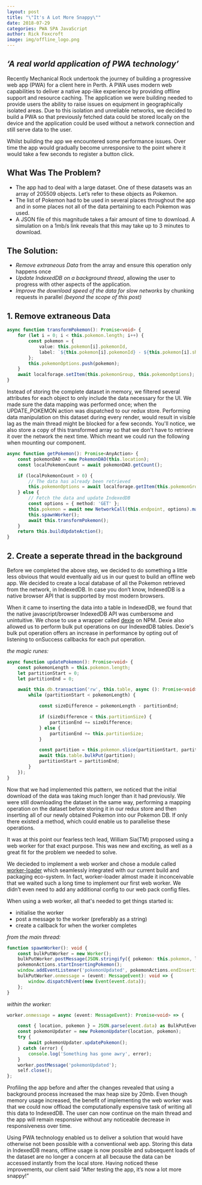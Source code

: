 ```yaml
---
layout: post
title: "\"It's A Lot More Snappy\""
date: 2018-07-29
categories: PWA SPA JavaScript
author: Rick Foxcroft
image: img/offline_logo.png
---
```


## _‘A real world application of PWA technology’_

Recently Mechanical Rock undertook the journey of building a progressive web app (PWA) for a client here in Perth. A PWA uses modern web capabilities to deliver a native app-like experience by providing offline support and resource caching. The application we were building needed to provide users the ability to raise issues on equipment in geographically isolated areas. Due to this isolation and unreliable networks, we decided to build a PWA so that previously fetched data could be stored locally on the device and the application could be used without a network connection and still serve data to the user.

Whilst building the app we encountered some performance issues. Over time the app would gradually become unresponsive to the point where it would take a few seconds to register a button click.

## What Was The Problem?

* The app had to deal with a large dataset. One of these datasets was an array of 205509 objects. Let’s refer to these objects as Pokemon.
* The list of Pokemon had to be used in several places throughout the app and in some places not all of the data pertaining to each Pokemon was used.
* A JSON file of this magnitude takes a fair amount of time to download. A simulation on a 1mb/s link reveals that this may take up to 3 minutes to download.

## The Solution:

* _Remove extraneous Data_ from the array and ensure this operation only happens once
* _Update IndexedDB on a background thread_, allowing the user to progress with other aspects of the application.
* _Improve the download speed of the data for slow networks_ by chunking requests in parallel _(beyond the scope of this post)_

## 1. Remove extraneous Data

```typescript
async function transformPokemon(): Promise<void> {
    for (let i = 0; i < this.pokemon.length; i++) {
        const pokemon = {
            value: this.pokemon[i].pokemonId,
            label: `${this.pokemon[i].pokemonId} - ${this.pokemon[i].shortDescription}`
        };
        this.pokemonOptions.push(pokemon);
    }
    await localforage.setItem(this.pokemonGroup, this.pokemonOptions);
}
```

Instead of storing the complete dataset in memory, we filtered several attributes for each object to only include the data necessary for the UI. We made sure the data mapping was performed once; when the UPDATE_POKEMON action was dispatched to our redux store. Performing data manipulation on this dataset during every render, would result in visible lag as the main thread might be blocked for a few seconds. You'll notice, we also store a copy of this transformed array so that we don't have to retrieve it over the network the next time. Which meant we could run the following when mounting our component.

```typescript
async function getPokemon(): Promise<AnyAction> {
    const pokemonDAO = new PokemonDAO(this.location);
    const localPokemonCount = await pokemonDAO.getCount();

    if (localPokemonCount > 0) {
        // The data has already been retrieved
        this.pokemonOptions = await localforage.getItem(this.pokemonGroup) as SelectOption[];
    } else {
        // Fetch the data and update IndexedDB
        const options = { method: 'GET' };
        this.pokemon = await new NetworkCall(this.endpoint, options).makeRequest() as Pokemon[];
        this.spawnWorker();
        await this.transformPokemon();
    }
    return this.buildUpdateAction();
}
```

## 2. Create a seperate thread in the background

Before we completed the above step, we decided to do something a little less obvious that would eventually aid us in our quest to build an offline web app. We decided to create a local database of all the Pokemon retrieved from the network, in IndexedDB. In case you don’t know, IndexedDB is a native browser API that is supported by most modern browsers.

When it came to inserting the data into a table in IndexedDB, we found that the native javascript/browser IndexedDB API was cumbersome and unintuitive. We chose to use a wrapper called [dexie](https://www.npmjs.com/package/dexie) on NPM. Dexie also allowed us to perform bulk put operations on our IndexedDB tables. Dexie's bulk put operation offers an increase in performance by opting out of listening to onSuccess callbacks for each put operation.

_the magic runes:_

```typescript
async function updatePokemon(): Promise<void> {
    const pokemonLength = this.pokemon.length;
    let partitionStart = 0;
    let partitionEnd = 0;

    await this.db.transaction('rw', this.table, async (): Promise<void> => {
        while (partitionStart < pokemonLength) {

            const sizeDifference = pokemonLength - partitionEnd;

            if (sizeDifference < this.partitionSize) {
                partitionEnd += sizeDifference;
            } else {
                partitionEnd += this.partitionSize;
            }

            const partition = this.pokemon.slice(partitionStart, partitionEnd);
            await this.table.bulkPut(partition);
            partitionStart = partitionEnd;
        }
    });
}
```

Now that we had implemented this pattern, we noticed that the initial download of the data was taking much longer than it had previously. We were still downloading the dataset in the same way, performing a mapping operation on the dataset before storing it in our redux store and then inserting all of our newly obtained Pokemon into our Pokemon DB. If only there existed a method, which could enable us to parallelise these operations.

It was at this point our fearless tech lead, William Sia(TM) proposed using a web worker for that exact purpose. This was new and exciting, as well as a great fit for the problem we needed to solve.

We decieded to implement a web worker and chose a module called [worker-loader](https://www.npmjs.com/package/worker-loader) which seamlessly integrated with our current build and packaging eco-system. In fact, worker-loader almost made it inconceivable that we waited such a long time to implement our first web worker. We didn’t even need to add any additional config to our web pack config files.

When using a web worker, all that's needed to get things started is:

* initialise the worker
* post a message to the worker (preferably as a string)
* create a callback for when the worker completes

_from the main thread:_

```typescript
function spawnWorker(): void {
    const bulkPutWorker = new Worker();
    bulkPutWorker.postMessage(JSON.stringify({ pokemon: this.pokemon, location: this.location }));
    pokemonActions.startInsertingPokemon();
    window.addEventListener('pokemonUpdated', pokemonActions.endInsertingPokemon);
    bulkPutWorker.onmessage = (event: MessageEvent): void => {
        window.dispatchEvent(new Event(event.data));
    };
}
```

_within the worker:_

```typescript
worker.onmessage = async (event: MessageEvent): Promise<void> => {

    const { location, pokemon } = JSON.parse(event.data) as BulkPutEvent;
    const pokemonUpdater = new PokemonUpdater(location, pokemon);
    try {
        await pokemonUpdater.updatePokemon();
    } catch (error) {
        console.log('Something has gone awry', error);
    }
    worker.postMessage('pokemonUpdated');
    self.close();
};
```

Profiling the app before and after the changes revealed that using a background process increased the max heap size by 20mb. Even though memory usage increased, the benefit of implementing the web worker was that we could now offload the computationally expensive task of writing all this data to IndexedDB. The user can now continue on the main thread and the app will remain responsive without any noticeable decrease in responsiveness over time.

Using PWA technology enabled us to deliver a solution that would have otherwise not been possible with a conventional web app. Storing this data in IndexedDB means, offline usage is now possible and subsequent loads of the dataset are no longer a concern at all because the data can be accessed instantly from the local store. Having noticed these improvements, our client said “After testing the app, it’s now a lot more snappy!”
